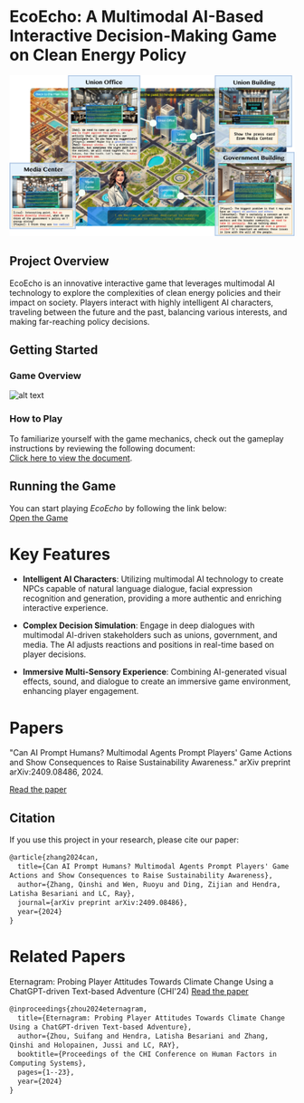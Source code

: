 # EcoEcho: A Multimodal AI-Based Interactive Decision-Making Game on Clean Energy Policy

![hero image](Hero.png)
## Project Overview

EcoEcho is an innovative interactive game that leverages multimodal AI technology to explore the complexities of clean energy policies and their impact on society. Players interact with highly intelligent AI characters, traveling between the future and the past, balancing various interests, and making far-reaching policy decisions.

## Getting Started

### Game Overview

![alt text](gamePipe.png)

###  How to Play

To familiarize yourself with the game mechanics, check out the gameplay instructions by reviewing the following document:  
[Click here to view the document](https://docs.google.com/document/d/1UP96TnJas6-fypDGSYFERe8M11jlsLumWCQYKypPNSs/edit?usp=sharing).

## Running the Game

You can start playing *EcoEcho* by following the link below:  
[Open the Game](https://ecoecho.duckdns.org/)  


# Key Features

- **Intelligent AI Characters**: Utilizing multimodal AI technology to create NPCs capable of natural language dialogue, facial expression recognition and generation, providing a more authentic and enriching interactive experience.

- **Complex Decision Simulation**: Engage in deep dialogues with multimodal AI-driven stakeholders such as unions, government, and media. The AI adjusts reactions and positions in real-time based on player decisions.

- **Immersive Multi-Sensory Experience**: Combining AI-generated visual effects, sound, and dialogue to create an immersive game environment, enhancing player engagement.

# Papers

"Can AI Prompt Humans? Multimodal Agents Prompt Players' Game Actions and Show Consequences to Raise Sustainability Awareness."
arXiv preprint arXiv:2409.08486, 2024.

[Read the paper](https://arxiv.org/abs/2409.08486)

## Citation

If you use this project in your research, please cite our paper:

```
@article{zhang2024can,
  title={Can AI Prompt Humans? Multimodal Agents Prompt Players' Game Actions and Show Consequences to Raise Sustainability Awareness},
  author={Zhang, Qinshi and Wen, Ruoyu and Ding, Zijian and Hendra, Latisha Besariani and LC, Ray},
  journal={arXiv preprint arXiv:2409.08486},
  year={2024}
}
```

# Related Papers

Eternagram: Probing Player Attitudes Towards Climate Change Using a ChatGPT-driven Text-based Adventure (CHI'24) [Read the paper](https://dl.acm.org/doi/pdf/10.1145/3613904.3642850)

```
@inproceedings{zhou2024eternagram,
  title={Eternagram: Probing Player Attitudes Towards Climate Change Using a ChatGPT-driven Text-based Adventure},
  author={Zhou, Suifang and Hendra, Latisha Besariani and Zhang, Qinshi and Holopainen, Jussi and LC, RAY},
  booktitle={Proceedings of the CHI Conference on Human Factors in Computing Systems},
  pages={1--23},
  year={2024}
}
```
